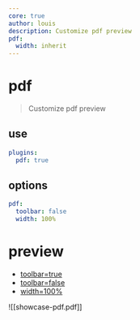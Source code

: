 ```yaml
---
core: true
author: louis
description: Customize pdf preview
pdf:
  width: inherit
---
```

# pdf

> Customize pdf preview

## use

```yaml
plugins:
  pdf: true
```

## options

```yaml
pdf:
  toolbar: false
  width: 100%
```

# preview

- [toolbar=true](plugins/core/pdf?p=pdf|toolbar:true)
- [toolbar=false](plugins/core/pdf?p=pdf|toolbar:false )
- [width=100%](plugins/core/pdf?p=pdf|width:100%25)

![[showcase-pdf.pdf]]